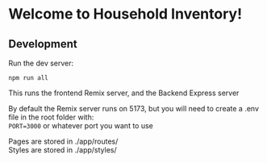 # Welcome to Household Inventory!

## Development

Run the dev server:

```shellscript
npm run all
```
This runs the frontend Remix server, and the Backend Express server

By default the Remix server runs on 5173, but you will need to create a .env file in the root folder with:  
`PORT=3000` or whatever port you want to use

Pages are stored in ./app/routes/  
Styles are stored in ./app/styles/
